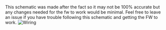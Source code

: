 This schematic was made after the fact so it may not be 100% accurate but any changes needed for the fw to work would be minimal. Feel free to leave an issue if you have trouble following this schematic and getting the FW to work.
![Wiring](tommybee456/DIYAnalogKeeb/schematic/Wiring.jpg)